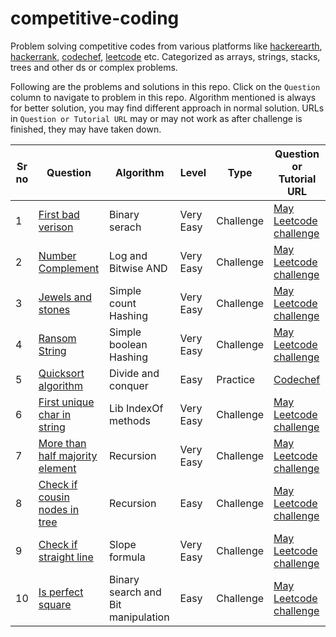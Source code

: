 # competitive-coding

Problem solving competitive codes from various platforms like [hackerearth](https://www.hackerearth.com/challenges/), [hackerrank](https://www.hackerrank.com/), [codechef](https://www.codechef.com/), [leetcode](https://leetcode.com/) etc. Categorized as arrays, strings, stacks, trees and other ds or complex problems.

Following are the problems and solutions in this repo. Click on the `Question` column to navigate to problem in this repo. Algorithm mentioned is always for better solution, you may find different approach in normal solution. URLs in `Question or Tutorial URL` may or may not work as after challenge is finished, they may have taken down.

Sr no | Question | Algorithm | Level | Type | Question or Tutorial URL
--- | --- | --- | --- | --- | ---
1 | [First bad verison](random/first_bad_version/README.md) | Binary serach | Very Easy | Challenge | [ May Leetcode challenge](https://leetcode.com/explore/challenge/card/may-leetcoding-challenge/534/week-1-may-1st-may-7th/3316/)
2 | [Number Complement](random/number_complement/README.md) | Log and Bitwise AND | Very Easy | Challenge | [May Leetcode challenge](https://leetcode.com/explore/challenge/card/may-leetcoding-challenge/534/week-1-may-1st-may-7th/3319/)
3 | [Jewels and stones](string/jewels_and_stones/README.md) | Simple count Hashing | Very Easy | Challenge | [May Leetcode challenge](https://leetcode.com/explore/challenge/card/may-leetcoding-challenge/534/week-1-may-1st-may-7th/3317/)
4 | [Ransom String](string/ransom_string/README.md) | Simple boolean Hashing | Very Easy | Challenge | [May Leetcode challenge](https://leetcode.com/explore/challenge/card/may-leetcoding-challenge/534/week-1-may-1st-may-7th/3318/)
5 | [Quicksort algorithm](array/quicksort/README.md) | Divide and conquer | Easy | Practice | [Codechef](https://discuss.codechef.com/t/data-structure-tutorial-array/13551)
6 | [First unique char in string](string/first_unique_character/README.md) | Lib IndexOf methods | Very Easy | Challenge | [May Leetcode challenge](https://leetcode.com/explore/challenge/card/may-leetcoding-challenge/534/week-1-may-1st-may-7th/3320/)
7 | [More than half majority element](array/more_than_half_majority_element/README.md) | Recursion | Very Easy | Challenge | [May Leetcode challenge](https://leetcode.com/explore/challenge/card/may-leetcoding-challenge/534/week-1-may-1st-may-7th/3321/)
8 | [Check if cousin nodes in tree](tree/check_if_cousins/README.md) | Recursion | Easy | Challenge | [May Leetcode challenge](https://leetcode.com/explore/challenge/card/may-leetcoding-challenge/534/week-1-may-1st-may-7th/3322/)
9 | [Check if straight line](random/check_if_straight_line/README.md) | Slope formula | Very Easy | Challenge | [May Leetcode challenge](https://leetcode.com/explore/challenge/card/may-leetcoding-challenge/534/week-1-may-1st-may-7th/3323/)
10 | [Is perfect square](random/is_perfect_square/README.md) | Binary search and Bit manipulation | Easy | Challenge | [May Leetcode challenge](https://leetcode.com/explore/challenge/card/may-leetcoding-challenge/535/week-2-may-8th-may-14th/3324/)
